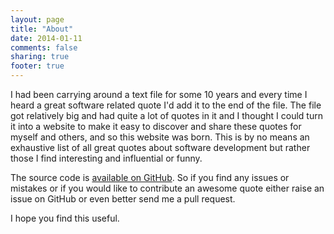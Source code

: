 ```yaml
---
layout: page
title: "About"
date: 2014-01-11
comments: false
sharing: true
footer: true
---
```


I had been carrying around a text file for some 10 years and every time I heard a great software related quote I'd add it to the end of the file. The file got relatively big and had quite a lot of quotes in it and I thought I could turn it into a website to make it easy to discover and share these quotes for myself and others, and so this website was born. This is by no means an exhaustive list of all great quotes about software development but rather those I find interesting and influential or funny. 

The source code is [available on GitHub](https://github.com/MehdiK/software-quotes). So if you find any issues or mistakes or if you would like to contribute an awesome quote either raise an issue on GitHub or even better send me a pull request.

I hope you find this useful.
